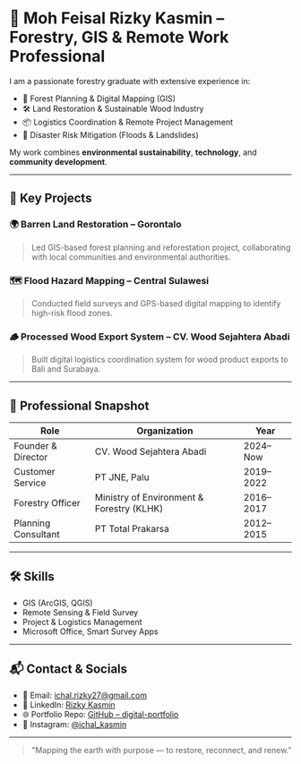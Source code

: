# 🌲 Moh Feisal Rizky Kasmin – Forestry, GIS & Remote Work Professional

I am a passionate forestry graduate with extensive experience in:

- 🌱 Forest Planning & Digital Mapping (GIS)
- 🛠 Land Restoration & Sustainable Wood Industry
- 📦 Logistics Coordination & Remote Project Management
- 🌊 Disaster Risk Mitigation (Floods & Landslides)

My work combines **environmental sustainability**, **technology**, and **community development**.

---

## 🚧 Key Projects

### 🌍 Barren Land Restoration – Gorontalo
> Led GIS-based forest planning and reforestation project, collaborating with local communities and environmental authorities.

### 🗺️ Flood Hazard Mapping – Central Sulawesi
> Conducted field surveys and GPS-based digital mapping to identify high-risk flood zones.

### 🪵 Processed Wood Export System – CV. Wood Sejahtera Abadi
> Built digital logistics coordination system for wood product exports to Bali and Surabaya.

---

## 💼 Professional Snapshot

| Role | Organization | Year |
|------|--------------|------|
| Founder & Director | CV. Wood Sejahtera Abadi | 2024–Now |
| Customer Service | PT JNE, Palu | 2019–2022 |
| Forestry Officer | Ministry of Environment & Forestry (KLHK) | 2016–2017 |
| Planning Consultant | PT Total Prakarsa | 2012–2015 |

---

## 🛠 Skills

- GIS (ArcGIS, QGIS)
- Remote Sensing & Field Survey
- Project & Logistics Management
- Microsoft Office, Smart Survey Apps

---

## 📬 Contact & Socials

- 📧 Email: ichal.rizky27@gmail.com  
- 💼 LinkedIn: [Rizky Kasmin](https://linkedin.com/in/rizkykasmin)  
- 🌐 Portfolio Repo: [GitHub – digital-portfolio](https://github.com/feisalrizky/digital-portfolio)  
- 📱 Instagram: [@ichal_kasmin](https://instagram.com/ichal_kasmin)

---

> "Mapping the earth with purpose — to restore, reconnect, and renew."

